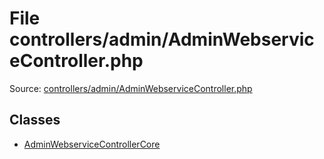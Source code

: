 File controllers/admin/AdminWebserviceController.php
=========
Source: [controllers/admin/AdminWebserviceController.php](https://github.com/PrestaShop/PrestaShop/blob/1.6.1.1/controllers/admin/AdminWebserviceController.php)


Classes
-------

* [AdminWebserviceControllerCore](class.AdminWebserviceControllerCore)

